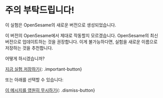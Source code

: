# 주의 부탁드립니다!

이 실험은 OpenSesame의 새로운 버전으로 생성되었습니다.

이 버전의 OpenSesame에서 제대로 작동할지 모르겠습니다. OpenSesame의 최신 버전으로 업데이트하는 것을 권장합니다. 이게 불가능하다면, 실험을 새로운 이름으로 저장하는 것을 추천합니다.

어떻게 하시겠습니까?

[지금 실험 저장하기](opensesame://action.save){: .important-button} <br />

또는 아래를 선택할 수 있습니다:

[이 메시지를 영원히 무시하기](opensesame://event.os4n_dismiss_old_experiment){: .dismiss-button}